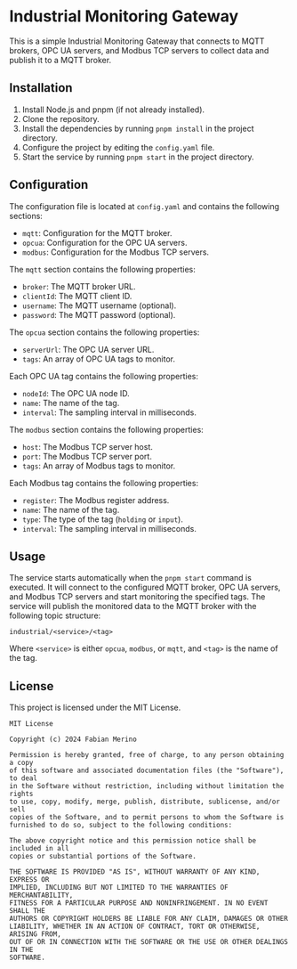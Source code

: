 # Industrial Monitoring Gateway

This is a simple Industrial Monitoring Gateway that connects to MQTT brokers, OPC UA servers, and Modbus TCP servers to collect data and publish it to a MQTT broker.

## Installation

1. Install Node.js and pnpm (if not already installed).
2. Clone the repository.
3. Install the dependencies by running `pnpm install` in the project directory.
4. Configure the project by editing the `config.yaml` file.
5. Start the service by running `pnpm start` in the project directory.

## Configuration

The configuration file is located at `config.yaml` and contains the following sections:

- `mqtt`: Configuration for the MQTT broker.
- `opcua`: Configuration for the OPC UA servers.
- `modbus`: Configuration for the Modbus TCP servers.

The `mqtt` section contains the following properties:

- `broker`: The MQTT broker URL.
- `clientId`: The MQTT client ID.
- `username`: The MQTT username (optional).
- `password`: The MQTT password (optional).

The `opcua` section contains the following properties:

- `serverUrl`: The OPC UA server URL.
- `tags`: An array of OPC UA tags to monitor.

Each OPC UA tag contains the following properties:

- `nodeId`: The OPC UA node ID.
- `name`: The name of the tag.
- `interval`: The sampling interval in milliseconds.

The `modbus` section contains the following properties:

- `host`: The Modbus TCP server host.
- `port`: The Modbus TCP server port.
- `tags`: An array of Modbus tags to monitor.

Each Modbus tag contains the following properties:

- `register`: The Modbus register address.
- `name`: The name of the tag.
- `type`: The type of the tag (`holding` or `input`).
- `interval`: The sampling interval in milliseconds.

## Usage

The service starts automatically when the `pnpm start` command is executed. It will connect to the configured MQTT broker, OPC UA servers, and Modbus TCP servers and start monitoring the specified tags. The service will publish the monitored data to the MQTT broker with the following topic structure:

```
industrial/<service>/<tag>
```

Where `<service>` is either `opcua`, `modbus`, or `mqtt`, and `<tag>` is the name of the tag.

## License

This project is licensed under the MIT License.
```
MIT License

Copyright (c) 2024 Fabian Merino

Permission is hereby granted, free of charge, to any person obtaining a copy
of this software and associated documentation files (the "Software"), to deal
in the Software without restriction, including without limitation the rights
to use, copy, modify, merge, publish, distribute, sublicense, and/or sell
copies of the Software, and to permit persons to whom the Software is
furnished to do so, subject to the following conditions:

The above copyright notice and this permission notice shall be included in all
copies or substantial portions of the Software.

THE SOFTWARE IS PROVIDED "AS IS", WITHOUT WARRANTY OF ANY KIND, EXPRESS OR
IMPLIED, INCLUDING BUT NOT LIMITED TO THE WARRANTIES OF MERCHANTABILITY,
FITNESS FOR A PARTICULAR PURPOSE AND NONINFRINGEMENT. IN NO EVENT SHALL THE
AUTHORS OR COPYRIGHT HOLDERS BE LIABLE FOR ANY CLAIM, DAMAGES OR OTHER
LIABILITY, WHETHER IN AN ACTION OF CONTRACT, TORT OR OTHERWISE, ARISING FROM,
OUT OF OR IN CONNECTION WITH THE SOFTWARE OR THE USE OR OTHER DEALINGS IN THE
SOFTWARE.
```